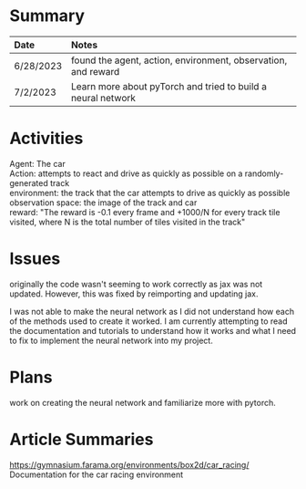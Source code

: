 # Summary

| Date   | Notes
| :----- | :-------------------------------
| 6/28/2023 | found the agent, action, environment, observation, and reward
| 7/2/2023  | Learn more about pyTorch and tried to build a neural network 

# Activities

Agent: The car \
Action: attempts to react and drive as quickly as possible on a randomly-generated track \
environment: the track that the car attempts to drive as quickly as possible \
observation space: the image of the track and car \
reward: "The reward is -0.1 every frame and +1000/N for every track tile visited, where N is the total number of tiles visited in the track"

# Issues

originally the code wasn't seeming to work correctly as jax was not updated. However, this was fixed by reimporting and updating jax. 

I was not able to make the neural network as I did not understand how each of the methods used to create it worked. I am currently attempting to read the documentation and tutorials to understand how it works and what I need to fix to implement the neural network into my project.

# Plans

work on creating the neural network and familiarize more with pytorch.

# Article Summaries

https://gymnasium.farama.org/environments/box2d/car_racing/
Documentation for the car racing environment
